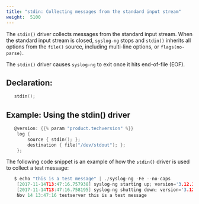 ```yaml
---
title: "stdin: Collecting messages from the standard input stream"
weight:  5100
---
```

<!-- DISCLAIMER: This file is based on the syslog-ng Open Source Edition documentation https://github.com/balabit/syslog-ng-ose-guides/commit/2f4a52ee61d1ea9ad27cb4f3168b95408fddfdf2 and is used under the terms of The syslog-ng Open Source Edition Documentation License. The file has been modified by Axoflow. -->

The `stdin()` driver collects messages from the standard input stream. When the standard input stream is closed, `syslog-ng` stops and `stdin()` inherits all options from the `file()` source, including multi-line options, or `flags(no-parse)`.

The `stdin()` driver causes `syslog-ng` to exit once it hits end-of-file (EOF).


## Declaration:

```c
   stdin(); 
```



## Example: Using the stdin() driver

```c
   @version: {{% param "product.techversion" %}}
    log { 
        source { stdin(); };
        destination { file("/dev/stdout"); };
    };
```

The following code snippet is an example of how the `stdin()` driver is used to collect a test message:

```c
   $ echo "this is a test message" | ./syslog-ng -Fe --no-caps
    [2017-11-14T13:47:16.757938] syslog-ng starting up; version='3.12.1'
    [2017-11-14T13:47:16.758195] syslog-ng shutting down; version='3.12.1'
    Nov 14 13:47:16 testserver this is a test message
```


